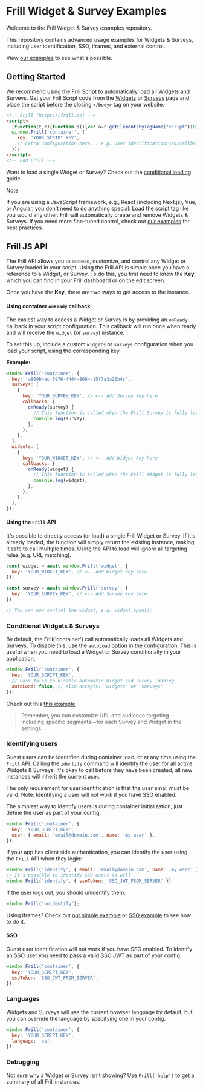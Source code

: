 # Frill Widget & Survey Examples

Welcome to the Frill Widget & Survey examples repository.

This repository contains advanced usage examples for Widgets & Surveys, including user identification, SSO, iframes, and external control.

View [our examples](./examples) to see what's possible.

## Getting Started

We recommend using the Frill Script to automatically load all Widgets and Surveys. Get your Frill Script code from the [Widgets](https://app.frill.co/dashboard/widget) or [Surveys](https://app.frill.co/dashboard/survey) page and place the script before the closing `</body>` tag on your website.


```html
<!-- Frill (https://frill.co) -->
<script>
  (function(t,r){function s(){var a=r.getElementsByTagName("script")[0],e=r.createElement("script");e.type="text/javascript",e.async=!0,e.src="https://widget.frill.co/v2/container.js",a.parentNode.insertBefore(e,a)}if(!t.Frill){var f=0,i={};t.Frill=function(e,o){var n,l=f++,c=new Promise(function(v,d){i[l]={params:[e,o],resolve(p){n=p,v(p)},reject:d}});return c.destroy=function(){delete i[l],n&&n.destroy()},c},t.Frill.q=i}r.readyState==="complete"||r.readyState==="interactive"?s():r.addEventListener("DOMContentLoaded",s)})(window,document);
  window.Frill('container', {
    key: 'YOUR_SCRIPT_KEY',
    // Extra configuration here... e.g. user identification/sso/callback
  });
</script>
<!-- End Frill -->
```

Want to load a single Widget or Survey? Check out the [conditional loading](#conditional-widgets--surveys) guide.

> [!NOTE]
> If you are using a JavaScript framework, e.g., React (including Next.js), Vue, or Angular, you don't need to do anything special. Load the script tag like you would any other. Frill will automatically create and remove Widgets & Surveys. If you need more fine-tuned control, check out [our examples](./examples/react) for best practices.

## Frill JS API

The Frill API allows you to access, customize, and control any Widget or Survey loaded in your script. Using the Frill API is simple once you have a reference to a Widget, or Survey. To do this, you first need to know the **Key**, which you can find in your Frill dashboard or on the edit screen.

Once you have the **Key**, there are two ways to get access to the instance.

#### Using container `onReady` callback

The easiest way to access a Widget or Survey is by providing an `onReady` callback in your script configuration. This callback will run once when ready and will receive the `widget` (or `survey`) instance.

To set this up, include a custom `widgets` or `surveys` configuration when you load your script, using the corresponding key.

**Example:**

```js
window.Frill('container', {
  key: 'a809b4ac-5976-4444-8684-15f7a3a20b4c',
  surveys: [
    {
      key: 'YOUR_SURVEY_KEY', // <-- Add Survey key here
      callbacks: {
        onReady(survey) {
          // This function is called when the Frill Survey is fully loaded and ready for use
          console.log(survey);
        },
      },
    },
  ],
  widgets: [
    {
      key: 'YOUR_WIDGET_KEY', // <-- Add Widget key here
      callbacks: {
        onReady(widget) {
          // This function is called when the Frill Widget is fully loaded and ready for use
          console.log(widget);
        },
      },
    },
  ],
});
```

#### Using the `Frill` API

It's possible to directly access (or load) a single Frill Widget or Survey. If it's already loaded, the function will simply return the existing instance, making it safe to call multiple times. Using the API to load will ignore all targeting rules (e.g. URL matching).

```js
const widget = await window.Frill('widget', {
  key: 'YOUR_WIDGET_KEY', // <-- Add Widget key here
});

const survey = await window.Frill('survey', {
  key: 'YOUR_SURVEY_KEY', // <-- Add Survey key here
});

// You can now control the widget, e.g. widget.open();
```

### Conditional Widgets & Surveys

By default, the Frill('container') call automatically loads all Widgets and Surveys. To disable this, use the `autoLoad` option in the configuration. This is useful when you need to load a Widget or Survey conditionally in your application,

```js
window.Frill('container', {
  key: 'YOUR_SCRIPT_KEY',
  // Pass false to disable automatic Widget and Survey loading
  autoLoad: false, // Also accepts: 'widgets' or 'surveys'
});
```

Check out this [this example](./examples/auto-load.html)

> Remember, you can customize URL and audience targeting—including specific segments—for each Survey and Widget in the settings.

### Identifying users

Guest users can be identified during container load, or at any time using the `Frill` API. Calling the `identify` command will identify the user for all active Widgets & Surveys. It's okay to call before they have been created, all new instances will inherit the current user.

The only requirement for user identification is that the user email must be valid. Note: Identifying a user will not work if you have SSO enabled.

The simplest way to identify users is during container initialization, just define the user as part of your config.

```js
window.Frill('container', {
  key: 'YOUR_SCRIPT_KEY',
  user: { email: 'email@domain.com', name: 'my user' },
});
```

If your app has client side authentication, you can identify the user using the `Frill` API when they login:

```js
window.Frill('identify', { email: 'email@domain.com', name: 'my user' });
// It's possible to identify SSO users as well
window.Frill('identify', { ssoToken: 'SSO_JWT_FROM_SERVER' })
```

If the user logs out, you should unidentify them:

```js
window.Frill('unidentify');
```

Using iframes? Check out [our simple example](./examples/iframe-identify-user.html) or [SSO example](./examples/iframe-identify-sso.html) to see how to do it.

#### SSO

Guest user identification will not work if you have SSO enabled. To identify an SSO user you need to pass a valid SSO JWT as part of your config.

```js
window.Frill('container', {
  key: 'YOUR_SCRIPT_KEY',
  ssoToken: 'SSO_JWT_FROM_SERVER',
});
```

### Languages

Widgets and Surveys will use the current browser language by default, but you can override the language by specifying one in your config.

```js
window.Frill('container', {
  key: 'YOUR_SCRIPT_KEY',
  language: 'es',
});
```

### Debugging

Not sure why a Widget or Survey isn't showing? Use `Frill('help')` to get a summary of all Frill instances.